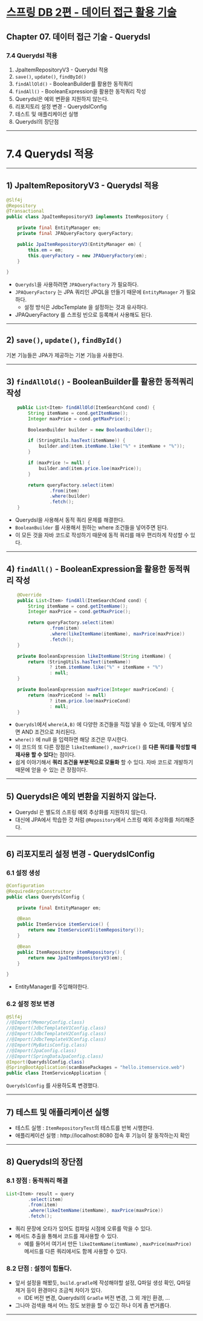 # <a href = "../README.md" target="_blank">스프링 DB 2편 - 데이터 접근 활용 기술</a>
## Chapter 07. 데이터 접근 기술 - Querydsl
### 7.4 Querydsl 적용
1) JpaItemRepositoryV3 - Querydsl 적용
2) `save()`, `update()`, `findById()`
3) `findAllOld()` - BooleanBuilder를 활용한 동적쿼리 
4) `findAll()` - BooleanExpression을 활용한 동적쿼리 작성
5) Querydsl은 예외 변환을 지원하지 않는다.
6) 리포지토리 설정 변경 - QuerydslConfig
7) 테스트 및 애플리케이션 실행
8) Querydsl의 장단점

---

# 7.4 Querydsl 적용

---

## 1) JpaItemRepositoryV3 - Querydsl 적용
```java
@Slf4j
@Repository
@Transactional
public class JpaItemRepositoryV3 implements ItemRepository {

    private final EntityManager em;
    private final JPAQueryFactory queryFactory;

    public JpaItemRepositoryV3(EntityManager em) {
        this.em = em;
        this.queryFactory = new JPAQueryFactory(em);
    }

} 
```
- `Querydsl`을 사용하려면 `JPAQueryFactory` 가 필요하다.
- `JPAQueryFactory` 는 JPA 쿼리인 JPQL을 만들기 때문에 `EntityManager` 가 필요하다. 
  - 설정 방식은 JdbcTemplate 을 설정하는 것과 유사하다.
- JPAQueryFactory 를 스프링 빈으로 등록해서 사용해도 된다.

---

## 2) `save()`, `update()`, `findById()`
기본 기능들은 JPA가 제공하는 기본 기능을 사용한다.


---

## 3) `findAllOld()` - BooleanBuilder를 활용한 동적쿼리 작성
```java
    public List<Item> findAllOld(ItemSearchCond cond) {
        String itemName = cond.getItemName();
        Integer maxPrice = cond.getMaxPrice();

        BooleanBuilder builder = new BooleanBuilder();

        if (StringUtils.hasText(itemName)) {
            builder.and(item.itemName.like("%" + itemName + "%"));
        }

        if (maxPrice != null) {
            builder.and(item.price.loe(maxPrice));
        }

        return queryFactory.select(item)
                .from(item)
                .where(builder)
                .fetch();
    }
```
- Querydsl을 사용해서 동적 쿼리 문제를 해결한다.
- `BooleanBuilder` 를 사용해서 원하는 where 조건들을 넣어주면 된다.
- 이 모든 것을 자바 코드로 작성하기 때문에 동적 쿼리를 매우 편리하게 작성할 수 있다.

---

## 4) `findAll()` - BooleanExpression을 활용한 동적쿼리 작성
```java
    @Override
    public List<Item> findAll(ItemSearchCond cond) {
        String itemName = cond.getItemName();
        Integer maxPrice = cond.getMaxPrice();

        return queryFactory.select(item)
                .from(item)
                .where(likeItemName(itemName), maxPrice(maxPrice))
                .fetch();
    }

    private BooleanExpression likeItemName(String itemName) {
        return (StringUtils.hasText(itemName))
                ? item.itemName.like("%" + itemName + "%")
                : null;
    }

    private BooleanExpression maxPrice(Integer maxPriceCond) {
        return (maxPriceCond != null)
                ? item.price.loe(maxPriceCond)
                : null;
    }
```
- `Querydsl`에서 `where(A,B)` 에 다양한 조건들을 직접 넣을 수 있는데, 이렇게 넣으면 AND 조건으로 처리된다.
- `where()` 에 null 을 입력하면 해당 조건은 무시한다.
- 이 코드의 또 다른 장점은 `likeItemName()` , `maxPrice()` 를 **다른 쿼리를 작성할 때 재사용 할 수 있다**는 점이다.
- 쉽게 이야기해서 **쿼리 조건을 부분적으로 모듈화** 할 수 있다. 자바 코드로 개발하기 때문에 얻을 수 있는 큰 장점이다.

---

## 5) Querydsl은 예외 변환을 지원하지 않는다.
- Querydsl 은 별도의 스프링 예외 추상화를 지원하지 않는다.
- 대신에 JPA에서 학습한 것 처럼 `@Repository`에서 스프링 예외 추상화를 처리해준다.

---

## 6) 리포지토리 설정 변경 - QuerydslConfig

### 6.1 설정 생성
```java
@Configuration
@RequiredArgsConstructor
public class QuerydslConfig {

    private final EntityManager em;

    @Bean
    public ItemService itemService() {
        return new ItemServiceV1(itemRepository());
    }

    @Bean
    public ItemRepository itemRepository() {
        return new JpaItemRepositoryV3(em);
    }

}
```
- EntityManager를 주입해야한다.

### 6.2 설정 정보 변경
```java
@Slf4j
//@Import(MemoryConfig.class)
//@Import(JdbcTemplateV1Config.class)
//@Import(JdbcTemplateV2Config.class)
//@Import(JdbcTemplateV3Config.class)
//@Import(MyBatisConfig.class)
//@Import(JpaConfig.class)
//@Import(SpringDataJpaConfig.class)
@Import(QuerydslConfig.class)
@SpringBootApplication(scanBasePackages = "hello.itemservice.web")
public class ItemServiceApplication {
```
`QuerydslConfig` 를 사용하도록 변경했다.

---

## 7) 테스트 및 애플리케이션 실행
- 테스트 실행 : `ItemRepositoryTest`의 테스트를 반복 시행한다.
- 애플리케이션 실행 : http://localhost:8080 접속 후 기능이 잘 동작하는지 확인

---

## 8) Querydsl의 장단점

### 8.1 장점 : 동적쿼리 해결
```java
List<Item> result = query
        .select(item)
        .from(item)
        .where(likeItemName(itemName), maxPrice(maxPrice))
        .fetch();
```
- 쿼리 문장에 오타가 있어도 컴파일 시점에 오류를 막을 수 있다.
- 메서드 추출을 통해서 코드를 재사용할 수 있다.
  - 예를 들어서 여기서 만든 `likeItemName(itemName)` , `maxPrice(maxPrice)` 메서드를 다른 쿼리에서도 함께 사용할 수 있다.

### 8.2 단점 : 설정이 힘들다.
- 앞서 설정을 해봤듯, `build.gradle`에 작성해야할 설정, Q파일 생성 확인, Q파일 제거 등이 환경마다 조금씩 차이가 있다.
  - IDE 버전 변경, Querydsl의 `Gradle` 버전 변경, 그 외 개인 환경, ...
- 그나마 검색을 해서 어느 정도 보완을 할 수 있긴 하나 이게 좀 번거롭다.

---
